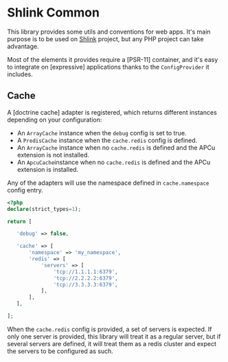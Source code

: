 # Shlink Common

This library provides some utils and conventions for web apps. It's main purpose is to be used on [Shlink](https://github.com/shlinkio/shlink) project, but any PHP project can take advantage.

Most of the elements it provides require a [PSR-11] container, and it's easy to integrate on [expressive] applications thanks to the `ConfigProvider` it includes.

## Cache

A [doctrine cache] adapter is registered, which returns different instances depending on your configuration:
 
 * An `ArrayCache` instance when the `debug` config is set to true.
 * A `PredisCache` instance when the `cache.redis` config is defined.
 * An `ArrayCache` instance when no `cache.redis` is defined and the APCu extension is not installed.
 * An `ApcuCache`instance when no `cache.redis` is defined and the APCu extension is installed.
 
 Any of the adapters will use the namespace defined in `cache.namespace` config entry.
 
 ```php
<?php
declare(strict_types=1);

return [

    'debug' => false,

    'cache' => [
        'namespace' => 'my_namespace',
        'redis' => [
            'servers' => [
                'tcp://1.1.1.1:6379',
                'tcp://2.2.2.2:6379',
                'tcp://3.3.3.3:6379',
            ],
        ],
    ],

];
```

When the `cache.redis` config is provided, a set of servers is expected. If only one server is provided, this library will treat it as a regular server, but if several servers are defined, it will treat them as a redis cluster and expect the servers to be configured as such.
